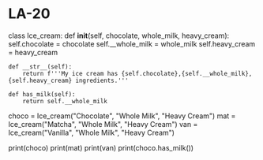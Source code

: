 # LA-20

class Ice_cream:
    def __init__(self, chocolate, whole_milk, heavy_cream):
        self.chocolate = chocolate
        self.__whole_milk = whole_milk
        self.heavy_cream = heavy_cream
        
    def __str__(self):
        return f'''My ice cream has {self.chocolate},{self.__whole_milk}, {self.heavy_cream} ingredients.'''
    
    def has_milk(self):
        return self.__whole_milk
    
choco = Ice_cream("Chocolate", "Whole Milk", "Heavy Cream")
mat = Ice_cream("Matcha", "Whole Milk", "Heavy Cream")
van = Ice_cream("Vanilla", "Whole Milk", "Heavy Cream")
    
print(choco)
print(mat)
print(van)
print(choco.has_milk())
